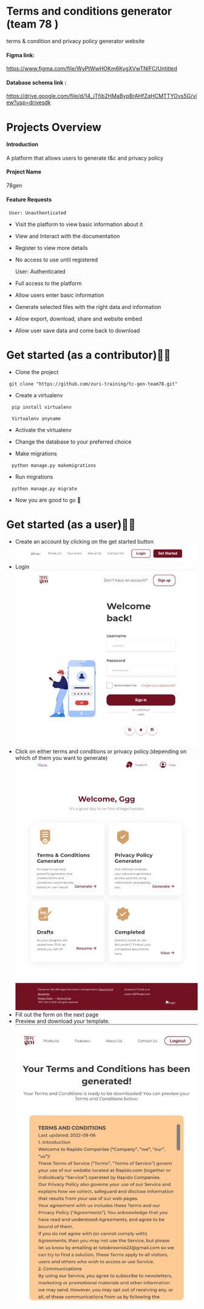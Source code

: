 
# Terms and conditions generator (team 78 )
terms &amp; condition and privacy policy generator website

#### Figma link: ####

https://www.figma.com/file/WyPtWwHOKm6KygXVwTNlFC/Untitled

#### Database schema link : ####
https://drive.google.com/file/d/14_jTfib2HMaBypBrAHfZqHCMTTYOvs5G/view?usp=drivesdk

# Projects Overview

#### Introduction ####

A platform that allows users to generate t&c and privacy policy


#### Project Name ####

78gen


#### Feature Requests ####

     User: Unauthenticated

 * Visit the platform to view basic information about it
 
 * View and Interact with the documentation
 
 * Register to view more details

 * No access to use until registered
  


      User: Authenticated


 * Full access to the platform

 * Allow users enter basic information
 
 * Generate selected files with the right data and information
 
 * Allow export, download, share and website embed
 
 * Allow user save data and come back to download


# Get started (as a contributor)👩‍💻
* Clone the project
```
 git clone "https://github.com/zuri-training/tc-gen-team78.git"
```
* Create a virtualenv
```
  pip install virtualenv
```
```
  Virtualenv anyname
```
* Activate the virtualenv

* Change the database to your preferred choice
* Make migrations
```
  python manage.py makemigrations
```
* Run migrations
``` 
  python manage.py migrate
```
* Now you are good to go 🙂

# Get started (as a user)👩‍💻
* Create an account by clicking on the get started button
![l](figma/h)
* Login 
![l](figma/l)
* Click on either terms and conditions or privacy policy.(depending on which of them you want to generate)
![d](figma/d)
* Fill out the form on the next page 
* Preview and download your template.
![p](figma/p)
